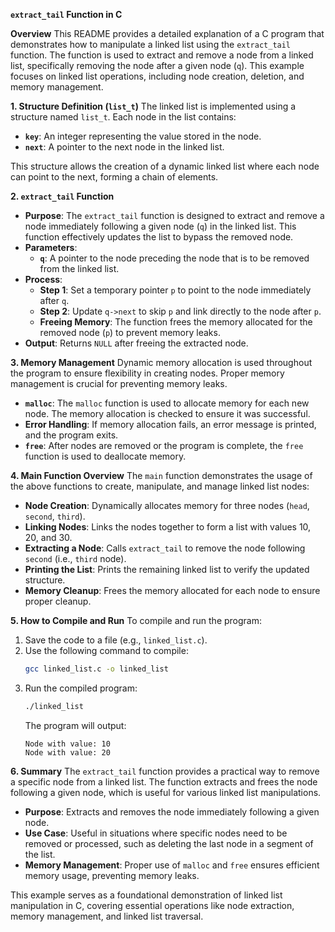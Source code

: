 **`extract_tail` Function in C**

**Overview**
This README provides a detailed explanation of a C program that demonstrates how to manipulate a linked list using the `extract_tail` function. The function is used to extract and remove a node from a linked list, specifically removing the node after a given node (`q`). This example focuses on linked list operations, including node creation, deletion, and memory management.

**1. Structure Definition (`list_t`)**
The linked list is implemented using a structure named `list_t`. Each node in the list contains:
- **`key`**: An integer representing the value stored in the node.
- **`next`**: A pointer to the next node in the linked list.

This structure allows the creation of a dynamic linked list where each node can point to the next, forming a chain of elements.

**2. `extract_tail` Function**

- **Purpose**: The `extract_tail` function is designed to extract and remove a node immediately following a given node (`q`) in the linked list. This function effectively updates the list to bypass the removed node.
- **Parameters**:
  - **`q`**: A pointer to the node preceding the node that is to be removed from the linked list.
- **Process**:
  - **Step 1**: Set a temporary pointer `p` to point to the node immediately after `q`.
  - **Step 2**: Update `q->next` to skip `p` and link directly to the node after `p`.
  - **Freeing Memory**: The function frees the memory allocated for the removed node (`p`) to prevent memory leaks.
- **Output**: Returns `NULL` after freeing the extracted node.

**3. Memory Management**
Dynamic memory allocation is used throughout the program to ensure flexibility in creating nodes. Proper memory management is crucial for preventing memory leaks.
- **`malloc`**: The `malloc` function is used to allocate memory for each new node. The memory allocation is checked to ensure it was successful.
- **Error Handling**: If memory allocation fails, an error message is printed, and the program exits.
- **`free`**: After nodes are removed or the program is complete, the `free` function is used to deallocate memory.

**4. Main Function Overview**
The `main` function demonstrates the usage of the above functions to create, manipulate, and manage linked list nodes:
- **Node Creation**: Dynamically allocates memory for three nodes (`head`, `second`, `third`).
- **Linking Nodes**: Links the nodes together to form a list with values 10, 20, and 30.
- **Extracting a Node**: Calls `extract_tail` to remove the node following `second` (i.e., `third` node).
- **Printing the List**: Prints the remaining linked list to verify the updated structure.
- **Memory Cleanup**: Frees the memory allocated for each node to ensure proper cleanup.

**5. How to Compile and Run**
To compile and run the program:

1. Save the code to a file (e.g., `linked_list.c`).
2. Use the following command to compile:
   ```bash
   gcc linked_list.c -o linked_list
   ```
3. Run the compiled program:
   ```bash
   ./linked_list
   ```
   The program will output:
   ```
   Node with value: 10
   Node with value: 20
   ```

**6. Summary**
The `extract_tail` function provides a practical way to remove a specific node from a linked list. The function extracts and frees the node following a given node, which is useful for various linked list manipulations.

- **Purpose**: Extracts and removes the node immediately following a given node.
- **Use Case**: Useful in situations where specific nodes need to be removed or processed, such as deleting the last node in a segment of the list.
- **Memory Management**: Proper use of `malloc` and `free` ensures efficient memory usage, preventing memory leaks.

This example serves as a foundational demonstration of linked list manipulation in C, covering essential operations like node extraction, memory management, and linked list traversal.


